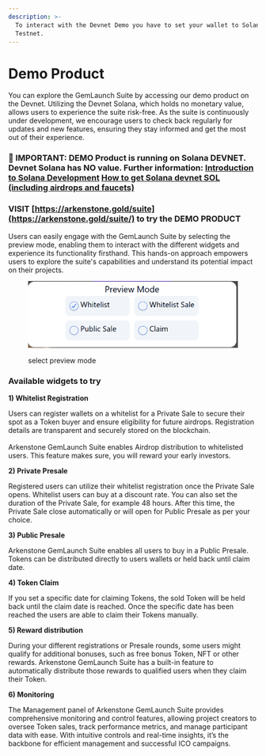 ```yaml
---
description: >-
  To interact with the Devnet Demo you have to set your wallet to Solana
  Testnet.
---
```


# Demo Product

You can explore the GemLaunch Suite by accessing our demo product on the Devnet. Utilizing the Devnet Solana, which holds no monetary value, allows users to experience the suite risk-free. As the suite is continuously under development, we encourage users to check back regularly for updates and new features, ensuring they stay informed and get the most out of their experience.

### 📣 IMPORTANT:  DEMO Product is running on Solana DEVNET. Devnet Solana has NO value. Further information: [Introduction to Solana Development](https://solana.com/docs/intro/dev) [How to get Solana devnet SOL (including airdrops and faucets)](https://solana.com/developers/guides/getstarted/solana-token-airdrop-and-faucets)

### VISIT [https://arkenstone.gold/suite](https://arkenstone.gold/suite/) to try the DEMO PRODUCT

Users can easily engage with the GemLaunch Suite by selecting the preview mode, enabling them to interact with the different widgets and experience its functionality firsthand. This hands-on approach empowers users to explore the suite's capabilities and understand its potential impact on their projects.

<figure><img src="../.gitbook/assets/image.png" alt=""><figcaption><p>select preview mode</p></figcaption></figure>



### Available widgets to try

**1) Whitelist Registration**

Users can register wallets on a whitelist for a Private Sale to secure their spot as a Token buyer and ensure eligibility for future airdrops. Registration details are transparent and securely stored on the blockchain.\
\
Arkenstone GemLaunch Suite enables Airdrop distribution to whitelisted users. This feature makes sure, you will reward your early investors.

**2) Private Presale**

Registered users can utilize their whitelist registration once the Private Sale opens. Whitelist users can buy at a discount rate. You can also set the duration of the Private Sale, for example 48 hours. After this time, the Private Sale close automatically or will open for Public Presale as per your choice.

**3) Public Presale**

Arkenstone GemLaunch Suite enables all users to buy in a Public Presale. Tokens can be distributed directly to users wallets or held back until claim date.

**4) Token Claim**

If you set a specific date for claiming Tokens, the sold Token will be held back until the claim date is reached. Once the specific date has been reached the users are able to claim their Tokens manually.

**5) Reward distribution**

During your different registrations or Presale rounds, some users might qualify for additional bonuses, such as free bonus Token, NFT or other rewards. Arkenstone GemLaunch Suite has a built-in feature to automatically distribute those rewards to qualified users when they claim their Token.

**6) Monitoring**

The Management panel of Arkenstone GemLaunch Suite provides comprehensive monitoring and control features, allowing project creators to oversee Token sales, track performance metrics, and manage participant data with ease. With intuitive controls and real-time insights, it’s the backbone for efficient management and successful ICO campaigns.
